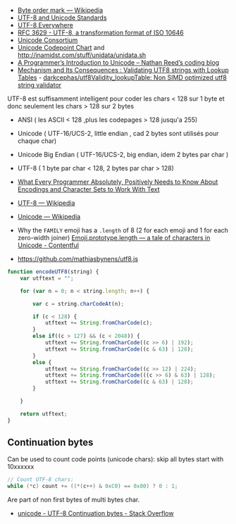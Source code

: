 - [Byte order mark — Wikipedia](https://en.wikipedia.org/wiki/Byte_order_mark)
- [UTF-8 and Unicode Standards](http://www.utf-8.com/)
- [UTF-8 Everywhere](http://utf8everywhere.org/)
- [RFC 3629 - UTF-8, a transformation format of ISO 10646](https://tools.ietf.org/html/rfc3629)
- [Unicode Consortium](http://www.unicode.org/)
- [Unicode Codepoint Chart](http://inamidst.com/stuff/unidata/) and http://inamidst.com/stuff/unidata/unidata.sh
- [A Programmer’s Introduction to Unicode – Nathan Reed’s coding blog](http://reedbeta.com/blog/programmers-intro-to-unicode/)
- [Mechanism and Its Consequences : Validating UTF8 strings with Lookup Tables](http://darkcephas.blogspot.com/2018/10/validating-utf8-strings-with-lookup.html) - [darkcephas/utf8Validity_lookupTable: Non SIMD optimized utf8 string validator](https://github.com/darkcephas/utf8Validity_lookupTable)

UTF-8 est suffisamment intelligent pour coder les chars < 128 sur 1 byte et donc seulement les chars > 128 sur 2 bytes

- ANSI ( les ASCII < 128 ,plus les codepages > 128 jusqu'a 255)
- Unicode ( UTF-16/UCS-2, little endian , cad 2 bytes sont utilisés pour chaque char)
- Unicode Big Endian ( UTF-16/UCS-2, big endian, idem 2 bytes par char )
- UTF-8 ( 1 byte par char < 128, 2 bytes par char > 128)

- [What Every Programmer Absolutely, Positively Needs to Know About Encodings and Character Sets to Work With Text](http://kunststube.net/encoding/)
- [UTF-8 — Wikipedia](https://en.wikipedia.org/wiki/UTF-8)
- [Unicode — Wikipedia](https://en.wikipedia.org/wiki/Unicode#UTF)
- Why the `FAMILY` emoji has a `.length` of 8 (2 for each emoji and 1 for each zero-width joiner) [Emoji.prototype.length — a tale of characters in Unicode - Contentful](https://www.contentful.com/blog/2016/12/06/unicode-javascript-and-the-emoji-family/)

- https://github.com/mathiasbynens/utf8.js

```js
function encodeUTF8(string) {
	var utftext = "";

	for (var n = 0; n < string.length; n++) {

		var c = string.charCodeAt(n);

		if (c < 128) {
			utftext += String.fromCharCode(c);
		}
		else if((c > 127) && (c < 2048)) {
			utftext += String.fromCharCode((c >> 6) | 192);
			utftext += String.fromCharCode((c & 63) | 128);
		}
		else {
			utftext += String.fromCharCode((c >> 12) | 224);
			utftext += String.fromCharCode(((c >> 6) & 63) | 128);
			utftext += String.fromCharCode((c & 63) | 128);
		}

	}

	return utftext;
}
```

## Continuation bytes

Can be used to count code points (unicode chars): skip all bytes start with 10xxxxxx

```cpp
// Count UTF-8 chars:
while (*c) count += ((*(c++) & 0xC0) == 0x80) ? 0 : 1;
```

Are part of non first bytes of multi bytes char.

- [unicode - UTF-8 Continuation bytes - Stack Overflow](https://stackoverflow.com/questions/9356169/utf-8-continuation-bytes/9356203#9356203)
